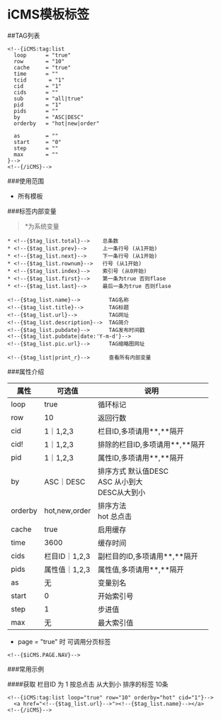 iCMS模板标签
=====

##TAG列表
```
<!--{iCMS:tag:list
  loop      = "true"
  row       = "10"
  cache     = "true"
  time      = ""
  tcid       = "1"
  cid       = "1"
  cids      = ""
  sub       = "all|true"
  pid       = "1"
  pids      = ""
  by        = "ASC|DESC"
  orderby   = "hot|new|order"

  as        = ""
  start     = "0"
  step      = ""
  max       = ""
}-->
<!--{/iCMS}-->
```
###使用范围
- 所有模板

###标签内部变量
> *为系统变量

```
* <!--{$tag_list.total}-->    总条数
* <!--{$tag_list.prev}-->     上一条行号 (从1开始)
* <!--{$tag_list.next}-->     下一条行号 (从1开始)
* <!--{$tag_list.rownum}-->   行号 (从1开始)
* <!--{$tag_list.index}-->    索引号 (从0开始)
* <!--{$tag_list.first}-->    第一条为true 否则flase
* <!--{$tag_list.last}-->     最后一条为true 否则flase

<!--{$tag_list.name}-->         TAG名称
<!--{$tag_list.title}-->        TAG标题
<!--{$tag_list.url}-->          TAG网址
<!--{$tag_list.description}-->  TAG简介
<!--{$tag_list.pubdate}-->      TAG发布时间戳
<!--{$tag_list.pubdate|date:'Y-m-d'}-->
<!--{$tag_list.pic.url}-->      TAG缩略图网址
```

```
<!--{$tag_list|print_r}-->      查看所有内部变量
```

###属性介绍

|属性|可选值|说明
|-|-|-|
|loop|true|循环标记
|row|10|返回行数
|cid|1｜1,2,3|栏目ID,多项请用**,**隔开
|cid!|1｜1,2,3|排除的栏目ID,多项请用**,**隔开
|pid|1｜1,2,3|属性ID,多项请用**,**隔开
|by|ASC｜DESC|排序方式 默认值DESC<br />ASC 从小到大 <br />DESC从大到小
|orderby|hot,new,order|排序方法 <br /> hot 总点击
|cache|true|启用缓存
|time|3600|缓存时间
|cids|栏目ID｜1,2,3|副栏目的ID,多项请用**,**隔开
|pids|属性值｜1,2,3|属性值,多项请用**,**隔开
|as|无|变量别名
|start|0|开始索引号
|step|1|步进值
|max|无|最大索引值

- page = "true" 时  可调用分页标签

```
<!--{$iCMS.PAGE.NAV}-->
```

###常用示例

####获取 栏目ID 为 1 按总点击 从大到小 排序的标签 10条

```
<!--{iCMS:tag:list loop="true" row="10" orderby="hot" cid="1"}-->
  <a href="<!--{$tag_list.url}-->"><!--{$tag_list.name}--></a>
<!--{/iCMS}-->
```
